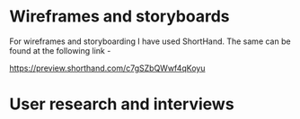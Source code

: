 # Wireframes and storyboards
For wireframes and storyboarding I have used ShortHand. The same can be found at the following link - 
<script src="https://carnegiemellon.shorthandstories.com/happiness-index-understanding-how-happy-a-nation-is/embed.js"></script>
https://preview.shorthand.com/c7gSZbQWwf4qKoyu

# User research and interviews
